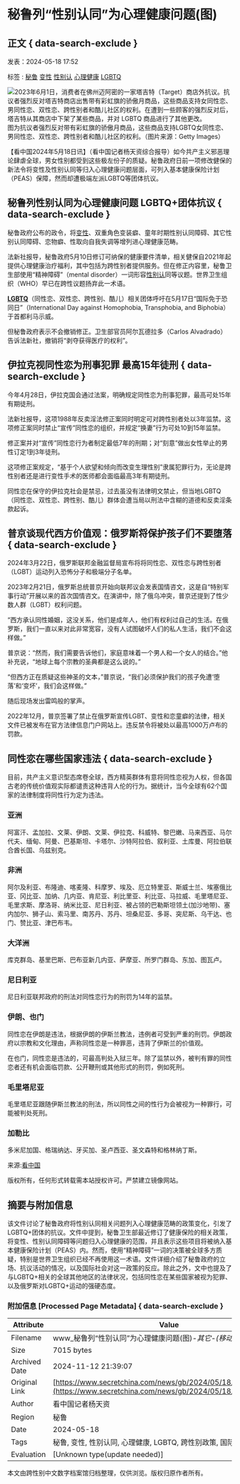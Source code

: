 # 秘鲁列“性别认同”为心理健康问题(图)

## 正文 { data-search-exclude }


发表：2024-05-18 17:52

标签 : [秘鲁](https://search.secretchina.com/news/gb/tag/%E7%A7%98%E9%B2%81) [变性](https://search.secretchina.com/news/gb/tag/%E5%8F%98%E6%80%A7) [性别认](https://search.secretchina.com/news/gb/tag/%E6%80%A7%E5%88%AB%E8%AE%A4) [心理健康](https://search.secretchina.com/news/gb/tag/%E5%BF%83%E7%90%86%E5%81%A5%E5%BA%B7) [LGBTQ](https://search.secretchina.com/news/gb/tag/LGBTQ)

![2023年6月1日，消费者在佛州迈阿密的一家塔吉特（Target）商店外抗议。抗议者强烈反对塔吉特商店出售带有彩虹旗的骄傲月商品，这些商品支持女同性恋、男同性恋、双性恋、跨性别者和酷儿社区的权利。在遭到一些顾客的强烈反对后，塔吉特从其商店中下架了某些商品，并对 LGBTQ 商品进行了其他更改。](https://img5.secretchina.com/pic/2023/7-7/p3356181a808524877-ss.jpg) 图为抗议者强烈反对带有彩虹旗的骄傲月商品，这些商品支持LGBTQ女同性恋、男同性恋、双性恋、跨性别者和酷儿社区的权利。（图片来源：Getty Images）

【看中国2024年5月18日讯】（看中国记者杨天资综合报导）如今共产主义邪恶理论肆虐全球，男女性别都受到这些极左份子的质疑。秘鲁政府日前一项修改健保的新法令将变性及性别认同等归入心理健康问题层面，可列入基本健康保险计划（PEAS）保障，然而却遭极端左派LGBTQ等团体抗议。

## **秘鲁列性别认同为心理健康问题 LGBTQ+团体抗议** { data-search-exclude }

秘鲁政府公布的政令，将[变性](https://www.secretchina.com/news/gb/tag/变性)、双重角色变装癖、童年时期性别认同障碍、其它性别认同障碍、恋物癖、性取向自我失调等增列进心理健康范畴。

法新社报导，秘鲁政府5月10日修订可纳保的健康要件清单，相关健保自2021年起提供心理健康治疗福利，其中包括为跨性别者提供服务。但在修正内容里，秘鲁卫生部使用“精神障碍”（mental disorder）一词形容[性别认](https://www.secretchina.com/news/gb/tag/性别认)同等议题。世界卫生组织（WHO）早已在跨性议题扬弃此一术语。

**[LGBTQ](https://www.secretchina.com/news/gb/tag/LGBTQ)**（同性恋、双性恋、跨性别、酷儿）相关团体呼吁在5月17日“国际免于恐同日”（International Day against Homophobia, Transphobia, and Biphobia）于首都利马示威。

但秘鲁政府表示不会撤销修正。卫生部官员阿尔瓦德拉多（Carlos Alvadrado）告诉法新社，撤销将“剥夺获得医疗的权利”。

## **伊拉克视同性恋为刑事犯罪 最高15年徒刑** { data-search-exclude }

今年4月28日，伊拉克国会通过法案，明确规定同性恋为刑事犯罪，最高可处15年有期徒刑。

法新社报导，这项1988年反卖淫法修正案同时明定可对跨性别者处以3年监禁。这项修正案同时禁止“宣传”同性恋的组织，并规定“换妻”行为可处10到15年监禁。

修正案并对“宣传”同性恋行为者制定最低7年的刑期；对“刻意”做出女性举止的男性订定1到3年徒刑。

这项修正案规定，“基于个人欲望和倾向而改变生理性别”隶属犯罪行为，无论是跨性别者还是进行变性手术的医师都会面临最高3年有期徒刑。

同性恋在保守的伊拉克社会是禁忌，过去虽没有法律明文禁止，但当地LGBTQ（同性恋、双性恋、跨性别、酷儿）群体会遭当局以刑法中含糊的道德和反卖淫条款起诉。

## **普京谈现代西方价值观：俄罗斯将保护孩子们不要堕落** { data-search-exclude }

2024年3月22日，俄罗斯联邦金融监督局宣布将将同性恋、双性恋与跨性别者（LGBT）运动列入恐怖分子和极端分子名单。

2023年2月21日，俄罗斯总统普京开始向联邦议会发表国情咨文，这是自“特别军事行动”开展以来的首次国情咨文。在演讲中，除了俄乌冲突，普京还提到了性少数人群（LGBT）权利问题。

“西方承认同性婚姻，这没关系，他们是成年人，他们有权利过自己的生活。在俄罗斯，我们一直以来对此非常宽容，没有人试图破坏人们的私人生活，我们不会这样做。”

普京说：“然而，我们需要告诉他们，家庭意味着一个男人和一个女人的结合。”他补充说，“地球上每个宗教的圣典都是这么说的。”

“但西方正在质疑这些神圣的文本，”普京说，“我们必须保护我们的孩子免遭‘堕落’和‘变坏’，我们会这样做。”

随后现场发出雷鸣般的掌声。

2022年12月，普京签署了禁止在俄罗斯宣传LGBT、变性和恋童癖的法律，相关文件已被发布在官方法律信息门户网站上。违反禁令将被处以最高1000万卢布的罚款。

## **同性恋在哪些国家违法** { data-search-exclude }

目前，共产主义意识型态席卷全球，西方精英群体有意将同性恋视为人权，但各国古老的传统价值观实际都谴责这种违背人伦的行为。据统计，当今全球有62个国家的法律制度将同性行为定为违法。

### 亚洲

阿富汗、孟加拉、文莱、伊朗、文莱、伊拉克、科威特、黎巴嫩、马来西亚、马尔代夫、缅甸、阿曼、巴基斯坦、卡塔尔、沙特阿拉伯、叙利亚、土库曼、阿拉伯联合酋长国、乌兹别克。

### 非洲

阿尔及利亚、布隆迪、喀麦隆、科摩罗、埃及、厄立特里亚、斯威士兰、埃塞俄比亚、冈比亚、加纳、几内亚、肯尼亚、利比里亚、利比亚、马拉威、毛里塔尼亚、毛里求斯、摩洛哥、纳米比亚、尼日利亚、被占领的巴勒斯坦领土(加沙地带)、塞内加尔、狮子山、索马里、南苏丹、苏丹、坦桑尼亚、多哥、突尼斯、乌干达、也门、赞比亚、津巴布韦。

### 大洋洲

库克群岛、基里巴斯、巴布亚新几内亚、萨摩亚、所罗门群岛、东加、图瓦卢。

### 尼日利亚

尼日利亚联邦政府的刑法对同性恋行为的刑罚为14年的监禁。

### 伊朗、也门

同性恋在伊朗是违法，根据伊朗的伊斯兰教法，违例者可受到严重的刑罚。伊朗政府以宗教和文化理由，声称同性恋是一种罪恶，违背了伊斯兰的价值观。

在也门，同性恋是违法的，可最高判处入狱三年。除了监禁以外，被判有罪的同性恋者还有机会面临罚款、公开鞭刑或其他形式的刑罚，例如死刑。

### 毛里塔尼亚

毛里塔尼亚跟随伊斯兰教法的刑法，所以同性之间的性行为会被视为一种罪行，可能被判处死刑。

### 加勒比

多米尼加国、格瑞纳达、牙买加、圣卢西亚、圣文森特和格林纳丁斯。

来源:[看中国](https://search.secretchina.com/news/gb/tag/看中国)

版权所有，任何形式转载需本站授权许可。严禁建立镜像网站。

## 摘要与附加信息

<!-- tcd_abstract -->
该文件讨论了秘鲁政府将性别认同相关问题列入心理健康范畴的政策变化，引发了LGBTQ+团体的抗议。文件中提到，秘鲁卫生部最近修订了健康保险的相关政策，将变性、性别认同障碍等问题归入心理健康的范围，并且表示这些项目将被纳入基本健康保险计划（PEAS）内。然而，使用“精神障碍”一词的决策被全球多方质疑，特别是世界卫生组织已经不再使用这一术语。文件详细介绍了秘鲁政府的立场、抗议活动的情况，以及国际社会对这一政策的反应。除此之外，文中也提及了与LGBTQ+相关的全球其他地区的法律状况，包括同性恋在某些国家被视为犯罪、以及俄罗斯对LGBTQ+运动的强硬态度。
<!-- tcd_abstract_end -->

### 附加信息 [Processed Page Metadata] { data-search-exclude }

| Attribute       | Value                                  |
|-----------------|----------------------------------------|
| Filename        | www_秘鲁列“性别认同”为心理健康问题(图)_-_其它-_(移动版)_-_看中国.md                             |
| Size            | 7015 bytes                           |
| Archived Date   | 2024-11-12 21:39:07                             |
| Original Link   | [https://www.secretchina.com/news/gb/2024/05/18/1061784.html](https://www.secretchina.com/news/gb/2024/05/18/1061784.html)                       |
| Author          | 看中国记者杨天资                               |
| Region          | 秘鲁                               |
| Date            | 2024-05-18                                 |
| Tags            | 秘鲁, 变性, 性别认同, 心理健康, LGBTQ, 跨性别政策, 国际免于恐同日                                 |
| Evaluation            | [Unknown type(update needed)]                                 |
<!-- tcd_table_end -->

本文由跨性别中文数字档案馆归档整理，仅供浏览。版权归原作者所有。
